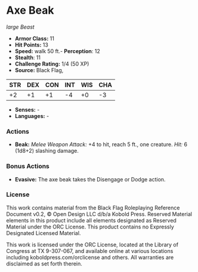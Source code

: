 # Axe Beak

*large* *Beast*

- **Armor Class:** 11
- **Hit Points:** 13 
- **Speed:** walk 50 ft.- **Perception**: 12
- **Stealth**: 11
- **Challenge Rating:** 1/4 (50 XP)
- **Source:** Black Flag,

| STR | DEX | CON | INT | WIS | CHA |
| --- | --- | --- | --- | --- | --- |
| +2 | +1 | +1 | -4 | +0 | -3 |

- **Senses:** -
- **Languages:** -

### Actions

- **Beak:** _Melee Weapon Attack:_ +4 to hit, reach 5 ft., one creature. _Hit:_ 6 (1d8+2) slashing damage.

### Bonus Actions

- **Evasive:** The axe beak takes the Disengage or Dodge action.


### License

This work contains material from the Black Flag Roleplaying Reference Document v0.2, © Open Design LLC d/b/a Kobold Press. Reserved Material elements in this product include all elements designated as Reserved Material under the ORC License. This product contains no Expressly Designated Licensed Material.

This work is licensed under the ORC License, located at the Library of Congress at TX 9-307-067, and available online at various locations including koboldpress.com/orclicense and others. All warranties are disclaimed as set forth therein.
